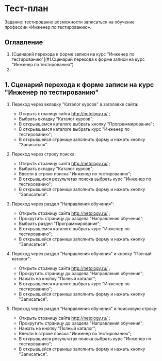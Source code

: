 # Тест-план

Задание: тестирование возможности записаться на обучение профессии «Инженер по тестированию».
## Оглавление
1. [Сценарий перехода к форме записи на курс "Инженер по тестированию"](#1.Сценарий перехода к форме записи на курс "Инженер по тестированию")
2. 

## 1. Сценарий перехода к форме записи на курс "Инженер по тестированию"

1. Переход через вкладку "Каталог курсов" в заголовке сайта:
   * Открыть страницу сайта http://netology.ru/ ;
   * Выбрать вкладку "Каталог курсов";
   * В открывшемся каталоге выбрать кнопку "Программирование";
   * В открывшемся каталоге выбрать курс "Инженер по тестированию";
   * В открывшейся странице заполнить форму  и нажать кнопку "Записаться".
  
2. Переход через строку поиска: 
   * Открыть страницу сайта http://netology.ru/ ;
   * Выбрать вкладку "Каталог курсов"; 
   * Ввести в строке поиска "Инженер по тестированию";
   * В открывшихся результатах поиска выбрать курс "Инженер по тестированию";
   * В открывшейся странице заполнить форму  и нажать кнопку "Записаться".

3. Переход через раздел "Направления обучения":
   * Открыть страницу сайта http://netology.ru/ ;
   * Прокрутить страницу до раздела "Направления обучения";
   * Выбрать раздел "Программирование";
   * В открывшемся каталоге выбрать курс "Инженер по тестированию";
   * В открывшейся странице заполнить форму  и нажать кнопку "Записаться".

4. Переход через раздел "Направления обучения" и кнопку "Полный каталог":
   * Открыть страницу сайта http://netology.ru/ ;
   * Прокрутить страницу до раздела "Направления обучения";
   * Нажать на кнопку "Полный каталог";
   * В открывшемся каталоге выбрать курс "Инженер по тестированию";
   * В открывшейся странице заполнить форму  и нажать кнопку "Записаться".

5. Переход через раздел "Направления обучения" и поисковую строку:
   * Открыть страницу сайта http://netology.ru/ ;
   * Прокрутить страницу до раздела "Направления обучения";
   * Нажать на кнопку "Полный каталог";
   * Ввести в строке поиска "Инженер по тестированию";
   * В открывшихся результатах поиска выбрать курс "Инженер по тестированию";
   * В открывшейся странице заполнить форму  и нажать кнопку "Записаться".